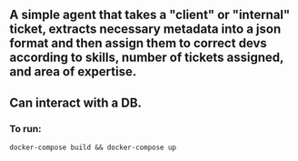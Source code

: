 ## A simple agent that takes a "client" or "internal" ticket, extracts necessary metadata into a json format and then assign them to correct devs according to skills, number of tickets assigned, and area of expertise.
Can interact with a DB.
---------------------
### To run:

`docker-compose build && docker-compose up`
